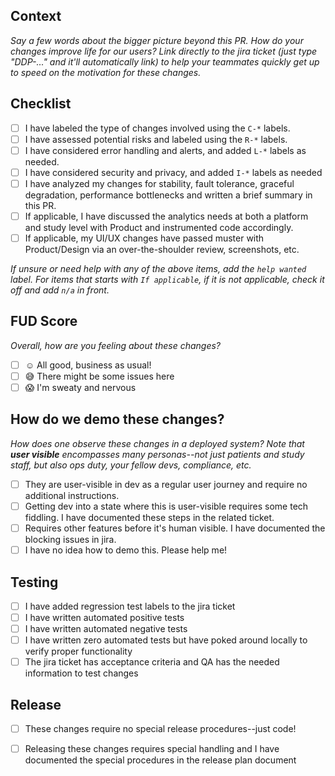 ## Context

_Say a few words about the bigger picture beyond this PR. How do your changes improve life for our users? Link directly to the jira ticket (just type "DDP-..." and it'll automatically link) to help your teammates quickly get up to speed on the motivation for these changes._

## Checklist

- [ ] I have labeled the type of changes involved using the `C-*` labels.
- [ ] I have assessed potential risks and labeled using the `R-*` labels.
- [ ] I have considered error handling and alerts, and added `L-*` labels as needed.
- [ ] I have considered security and privacy, and added `I-*` labels as needed
- [ ] I have analyzed my changes for stability, fault tolerance, graceful degradation, performance bottlenecks and written a brief summary in this PR.
- [ ] If applicable, I have discussed the analytics needs at both a platform and study level with Product and instrumented code accordingly.
- [ ] If applicable, my UI/UX changes have passed muster with Product/Design via an over-the-shoulder review, screenshots, etc.

_If unsure or need help with any of the above items, add the `help wanted` label. For items that starts with `If applicable`, if it is not applicable, check it off and add `n/a` in front._

## FUD Score

_Overall, how are you feeling about these changes?_

- [ ] :relaxed: All good, business as usual!
- [ ] :sweat_smile: There might be some issues here
- [ ] :scream: I'm sweaty and nervous

## How do we demo these changes?

_How does one observe these changes in a deployed system? Note that **user visible** encompasses many personas--not just patients and study staff, but also ops duty, your fellow devs, compliance, etc._

- [ ] They are user-visible in dev as a regular user journey and require no additional instructions.
- [ ] Getting dev into a state where this is user-visible requires some tech fiddling. I have documented these steps in the related ticket.
- [ ] Requires other features before it's human visible. I have documented the blocking issues in jira.
- [ ] I have no idea how to demo this. Please help me!

## Testing

- [ ] I have added regression test labels to the jira ticket
- [ ] I have written automated positive tests
- [ ] I have written automated negative tests
- [ ] I have written zero automated tests but have poked around locally to verify proper functionality
- [ ] The jira ticket has acceptance criteria and QA has the needed information to test changes

## Release

- [ ] These changes require no special release procedures--just code!
- [ ] Releasing these changes requires special handling and I have documented the special procedures in the release plan document

